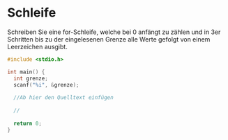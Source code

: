 # Schleife

Schreiben Sie eine for-Schleife, welche bei 0 anfängt zu zählen und in 3er 
Schritten bis zu der eingelesenen Grenze alle Werte gefolgt von einem Leerzeichen ausgibt.

```cpp
#include <stdio.h>

int main() {
  int grenze;
  scanf("%i", &grenze);
  
  //Ab hier den Quelltext einfügen
  
  //
  
  return 0;
}
```